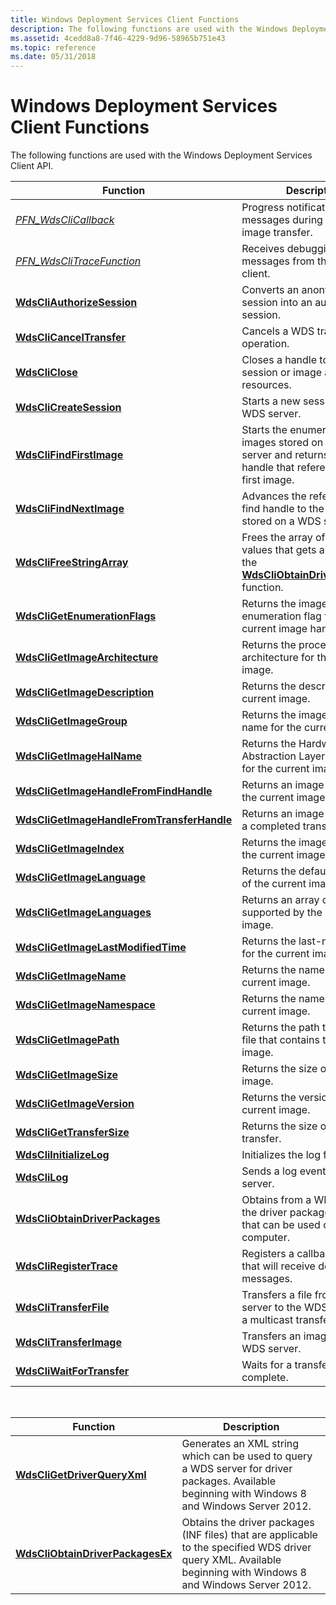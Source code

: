 ```yaml
---
title: Windows Deployment Services Client Functions
description: The following functions are used with the Windows Deployment Services Client API.
ms.assetid: 4cedd8a8-7f46-4229-9d96-58965b751e43
ms.topic: reference
ms.date: 05/31/2018
---
```


# Windows Deployment Services Client Functions

The following functions are used with the Windows Deployment Services Client API.



| Function                                                                                 | Description                                                                                                                            |
|------------------------------------------------------------------------------------------|----------------------------------------------------------------------------------------------------------------------------------------|
| [*PFN\_WdsCliCallback*](/windows/desktop/api/WdsClientAPI/nc-wdsclientapi-pfn_wdsclicallback)                                          | Progress notification and error messages during a file or image transfer.                                                              |
| [*PFN\_WdsCliTraceFunction*](/windows/desktop/api/WdsClientAPI/nc-wdsclientapi-pfn_wdsclitracefunction)                                | Receives debugging messages from the WDS client.                                                                                       |
| [**WdsCliAuthorizeSession**](/windows/desktop/api/WdsClientAPI/nf-wdsclientapi-wdscliauthorizesession)                                 | Converts an anonymous session into an authenticated session.                                                                           |
| [**WdsCliCancelTransfer**](/windows/desktop/api/WdsClientAPI/nf-wdsclientapi-wdsclicanceltransfer)                                     | Cancels a WDS transfer operation.                                                                                                      |
| [**WdsCliClose**](/windows/desktop/api/WdsClientAPI/nf-wdsclientapi-wdscliclose)                                                       | Closes a handle to a WDS session or image and releases resources.                                                                      |
| [**WdsCliCreateSession**](/windows/desktop/api/WdsClientAPI/nf-wdsclientapi-wdsclicreatesession)                                       | Starts a new session with a WDS server.                                                                                                |
| [**WdsCliFindFirstImage**](/windows/desktop/api/WdsClientAPI/nf-wdsclientapi-wdsclifindfirstimage)                                     | Starts the enumeration of images stored on a WDS server and returns a find handle that references the first image.                     |
| [**WdsCliFindNextImage**](/windows/desktop/api/WdsClientAPI/nf-wdsclientapi-wdsclifindnextimage)                                       | Advances the reference of a find handle to the next image stored on a WDS server.                                                      |
| [**WdsCliFreeStringArray**](/windows/desktop/api/WdsClientAPI/nf-wdsclientapi-wdsclifreestringarray)                                   | Frees the array of string values that gets allocated by the [**WdsCliObtainDriverPackages**](/windows/desktop/api/WdsClientAPI/nf-wdsclientapi-wdscliobtaindriverpackages) function. |
| [**WdsCliGetEnumerationFlags**](/windows/desktop/api/WdsClientAPI/nf-wdsclientapi-wdscligetenumerationflags)                           | Returns the image enumeration flag for the current image handle.                                                                       |
| [**WdsCliGetImageArchitecture**](/windows/desktop/api/WdsClientAPI/nf-wdsclientapi-wdscligetimagearchitecture)                         | Returns the processor architecture for the current image.                                                                              |
| [**WdsCliGetImageDescription**](/windows/desktop/api/WdsClientAPI/nf-wdsclientapi-wdscligetimagedescription)                           | Returns the description of the current image.                                                                                          |
| [**WdsCliGetImageGroup**](/windows/desktop/api/WdsClientAPI/nf-wdsclientapi-wdscligetimagegroup)                                       | Returns the image group name for the current image.                                                                                    |
| [**WdsCliGetImageHalName**](/windows/desktop/api/WdsClientAPI/nf-wdsclientapi-wdscligetimagehalname)                                   | Returns the Hardware Abstraction Layer (HAL) name for the current image.                                                               |
| [**WdsCliGetImageHandleFromFindHandle**](/windows/desktop/api/WdsClientAPI/nf-wdsclientapi-wdscligetimagehandlefromfindhandle)         | Returns an image handle for the current image.                                                                                         |
| [**WdsCliGetImageHandleFromTransferHandle**](/windows/desktop/api/WdsClientAPI/nf-wdsclientapi-wdscligetimagehandlefromtransferhandle) | Returns an image handle from a completed transfer handle.                                                                              |
| [**WdsCliGetImageIndex**](/windows/desktop/api/WdsClientAPI/nf-wdsclientapi-wdscligetimageindex)                                       | Returns the image index for the current image.                                                                                         |
| [**WdsCliGetImageLanguage**](/windows/desktop/api/WdsClientAPI/nf-wdsclientapi-wdscligetimagelanguage)                                 | Returns the default language of the current image.                                                                                     |
| [**WdsCliGetImageLanguages**](/windows/desktop/api/WdsClientAPI/nf-wdsclientapi-wdscligetimagelanguages)                               | Returns an array of languages supported by the current image.                                                                          |
| [**WdsCliGetImageLastModifiedTime**](/windows/desktop/api/WdsClientAPI/nf-wdsclientapi-wdscligetimagelastmodifiedtime)                 | Returns the last-modified time for the current image.                                                                                  |
| [**WdsCliGetImageName**](/windows/desktop/api/WdsClientApi/nf-wdsclientapi-wdscligetimagename)                                         | Returns the name of the current image.                                                                                                 |
| [**WdsCliGetImageNamespace**](/windows/desktop/api/WdsClientApi/nf-wdsclientapi-wdscligetimagenamespace)                               | Returns the name of the current image.                                                                                                 |
| [**WdsCliGetImagePath**](/windows/desktop/api/WdsClientAPI/nf-wdsclientapi-wdscligetimagepath)                                         | Returns the path to the image file that contains the current image.                                                                    |
| [**WdsCliGetImageSize**](/windows/desktop/api/WdsClientAPI/nf-wdsclientapi-wdscligetimagesize)                                         | Returns the size of the current image.                                                                                                 |
| [**WdsCliGetImageVersion**](/windows/desktop/api/WdsClientAPI/nf-wdsclientapi-wdscligetimageversion)                                   | Returns the version of the current image.                                                                                              |
| [**WdsCliGetTransferSize**](/windows/desktop/api/WdsClientApi/nf-wdsclientapi-wdscligettransfersize)                                   | Returns the size of the current transfer.                                                                                              |
| [**WdsCliInitializeLog**](/windows/desktop/api/WdsClientAPI/nf-wdsclientapi-wdscliinitializelog)                                       | Initializes the log for the client.                                                                                                    |
| [**WdsCliLog**](/windows/desktop/api/WdsClientAPI/nf-wdsclientapi-wdsclilog)                                                           | Sends a log event to the WDS server.                                                                                                   |
| [**WdsCliObtainDriverPackages**](/windows/desktop/api/WdsClientAPI/nf-wdsclientapi-wdscliobtaindriverpackages)                         | Obtains from a WDS image, the driver packages (INF files) that can be used on this computer.                                           |
| [**WdsCliRegisterTrace**](/windows/desktop/api/WdsClientAPI/nf-wdsclientapi-wdscliregistertrace)                                       | Registers a callback function that will receive debugging messages.                                                                    |
| [**WdsCliTransferFile**](/windows/desktop/api/WdsClientAPI/nf-wdsclientapi-wdsclitransferfile)                                         | Transfers a file from a WDS server to the WDS client using a multicast transfer protocol.                                              |
| [**WdsCliTransferImage**](/windows/desktop/api/WdsClientAPI/nf-wdsclientapi-wdsclitransferimage)                                       | Transfers an image from a WDS server.                                                                                                  |
| [**WdsCliWaitForTransfer**](/windows/desktop/api/WdsClientAPI/nf-wdsclientapi-wdscliwaitfortransfer)                                   | Waits for a transfer to complete.                                                                                                      |



 



| Function                                                             | Description                                                                                                                                                    |
|----------------------------------------------------------------------|----------------------------------------------------------------------------------------------------------------------------------------------------------------|
| [**WdsCliGetDriverQueryXml**](/windows/desktop/api/WdsClientAPI/nf-wdsclientapi-wdscligetdriverqueryxml)           | Generates an XML string which can be used to query a WDS server for driver packages. Available beginning with Windows 8 and Windows Server 2012.               |
| [**WdsCliObtainDriverPackagesEx**](/windows/desktop/api/WdsClientAPI/nf-wdsclientapi-wdscliobtaindriverpackagesex) | Obtains the driver packages (INF files) that are applicable to the specified WDS driver query XML. Available beginning with Windows 8 and Windows Server 2012. |



 

 

 




